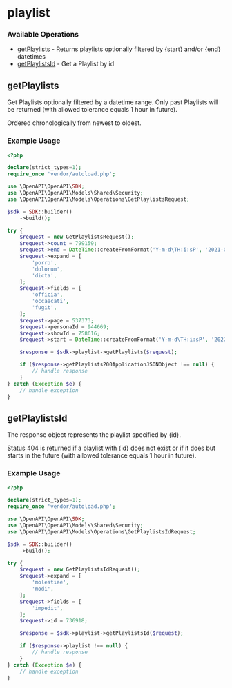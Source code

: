# playlist

### Available Operations

* [getPlaylists](#getplaylists) - Returns playlists optionally filtered by {start} and/or {end} datetimes
* [getPlaylistsId](#getplaylistsid) - Get a Playlist by id

## getPlaylists

Get Playlists optionally filtered by a datetime range.
Only past Playlists will be returned (with allowed tolerance equals 1 hour in future).

Ordered chronologically from newest to oldest.


### Example Usage

```php
<?php

declare(strict_types=1);
require_once 'vendor/autoload.php';

use \OpenAPI\OpenAPI\SDK;
use \OpenAPI\OpenAPI\Models\Shared\Security;
use \OpenAPI\OpenAPI\Models\Operations\GetPlaylistsRequest;

$sdk = SDK::builder()
    ->build();

try {
    $request = new GetPlaylistsRequest();
    $request->count = 799159;
    $request->end = DateTime::createFromFormat('Y-m-d\TH:i:sP', '2021-08-13T16:19:19.906Z');
    $request->expand = [
        'porro',
        'dolorum',
        'dicta',
    ];
    $request->fields = [
        'officia',
        'occaecati',
        'fugit',
    ];
    $request->page = 537373;
    $request->personaId = 944669;
    $request->showId = 758616;
    $request->start = DateTime::createFromFormat('Y-m-d\TH:i:sP', '2022-10-15T16:29:54.554Z');

    $response = $sdk->playlist->getPlaylists($request);

    if ($response->getPlaylists200ApplicationJSONObject !== null) {
        // handle response
    }
} catch (Exception $e) {
    // handle exception
}
```

## getPlaylistsId

The response object represents the playlist specified by {id}.

Status 404 is returned if a playlist with {id} does not exist or if it does but starts in the future (with allowed tolerance equals 1 hour in future).


### Example Usage

```php
<?php

declare(strict_types=1);
require_once 'vendor/autoload.php';

use \OpenAPI\OpenAPI\SDK;
use \OpenAPI\OpenAPI\Models\Shared\Security;
use \OpenAPI\OpenAPI\Models\Operations\GetPlaylistsIdRequest;

$sdk = SDK::builder()
    ->build();

try {
    $request = new GetPlaylistsIdRequest();
    $request->expand = [
        'molestiae',
        'modi',
    ];
    $request->fields = [
        'impedit',
    ];
    $request->id = 736918;

    $response = $sdk->playlist->getPlaylistsId($request);

    if ($response->playlist !== null) {
        // handle response
    }
} catch (Exception $e) {
    // handle exception
}
```
